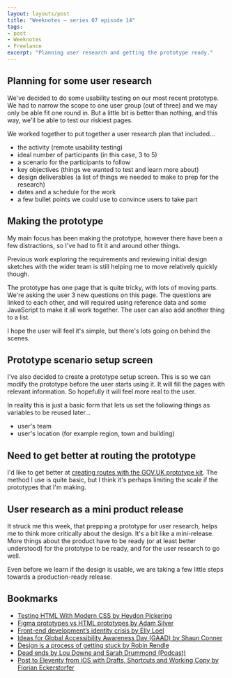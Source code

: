 ```yaml
---
layout: layouts/post
title: "Weeknotes – series 07 episode 14"
tags:
- post
- Weeknotes
- Freelance
excerpt: "Planning user research and getting the prototype ready."
---
```


## Planning for some user research

We've decided to do some usability testing on our most recent prototype. We had to narrow the scope to one user group (out of three) and we may only be able fit one round in. But a little bit is better than nothing, and this way, we'll be able to test our riskiest pages.

We worked together to put together a user research plan that included…

- the activity (remote usability testing)
- ideal number of participants (in this case, 3 to 5)
- a scenario for the participants to follow
- key objectives (things we wanted to test and learn more about)
- design deliverables (a list of things we needed to make to prep for the research)
- dates and a schedule for the work
- a few bullet points we could use to convince users to take part

## Making the prototype

My main focus has been making the prototype, however there have been a few distractions, so I've had to fit it and around other things.

Previous work exploring the requirements and reviewing initial design sketches with the wider team is still helping me to move relatively quickly though. 

The prototype has one page that is quite tricky, with lots of moving parts. We're asking the user 3 new questions on this page. The questions are linked to each other, and will required using reference data and some JavaScript to make it all work together. The user can also add another thing to a list.

I hope the user will feel it's simple, but there's lots going on behind the scenes.

## Prototype scenario setup screen

I've also decided to create a prototype setup screen. This is so we can modify the prototype before the user starts using it. It will fill the pages with relevant information. So hopefully it will feel more real to the user.

In reality this is just a basic form that lets us set the following things as variables to be reused later…

- user's team
- user's location (for example region, town and building)

## Need to get better at routing the prototype

I'd like to get better at [creating routes with the GOV.UK prototype kit](https://prototype-kit.service.gov.uk/docs/create-routes). The method I use is quite basic, but I think it's perhaps limiting the scale if the prototypes that I'm making.

## User research as a mini product release

It struck me this week, that prepping a prototype for user research, helps me to think more critically about the design. It's a bit like a mini-release. More things about the product have to be ready (or at least better understood) for the prototype to be ready, and for the user research to go well.

Even before we learn if the design is usable, we are taking a few little steps towards a production-ready release.

## Bookmarks
- [Testing HTML With Modern CSS by Heydon Pickering](https://heydonworks.com/article/testing-html-with-modern-css/)
- [Figma prototypes vs HTML prototypes by Adam Silver](https://adamsilver.io/blog/figma-prototypes-vs-html-prototypes/)
- [Front-end development’s identity crisis by Elly Loel](https://ellyloel.com/blog/front-end-development-s-identity-crisis/)
- [Ideas for Global Accessibility Awareness Day (GAAD) by Shaun Conner](https://sconner.net/blog/ideas-for-gaad/)
- [Design is a process of getting stuck by Robin Rendle](https://robinrendle.com/notes/design-is-a-process-of-getting-stuck-/)
- [Dead ends by Lou Downe and Sarah Drummond (Podcast)](https://good.services/deadendspodcast/category/deadends)
- [Post to Eleventy from iOS with Drafts, Shortcuts and Working Copy by Florian Eckerstorfer](https://florian.ec/blog/post-to-eleventy-ios-drafts-shortcuts-working-copy/)